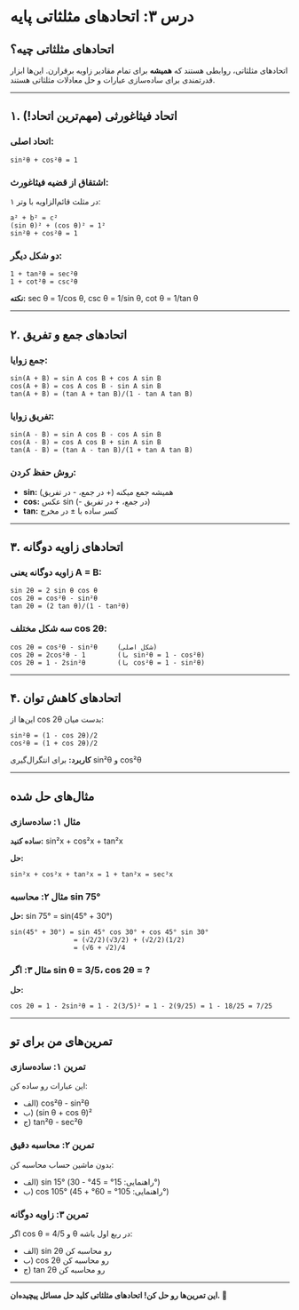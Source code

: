 # درس ۳: اتحادهای مثلثاتی پایه

## اتحادهای مثلثاتی چیه؟

اتحادهای مثلثاتی، روابطی هستند که **همیشه** برای تمام مقادیر زاویه برقرارن. این‌ها ابزار قدرتمندی برای ساده‌سازی عبارات و حل معادلات مثلثاتی هستند.

---

## ۱. اتحاد فیثاغورثی (مهم‌ترین اتحاد!)

### اتحاد اصلی:

```
sin²θ + cos²θ = 1
```

### اشتقاق از قضیه فیثاغورث:

در مثلث قائم‌الزاویه با وتر ۱:

```
a² + b² = c²
(sin θ)² + (cos θ)² = 1²
sin²θ + cos²θ = 1
```

### دو شکل دیگر:

```
1 + tan²θ = sec²θ
1 + cot²θ = csc²θ
```

**نکته:** sec θ = 1/cos θ, csc θ = 1/sin θ, cot θ = 1/tan θ

---

## ۲. اتحادهای جمع و تفریق

### جمع زوایا:

```
sin(A + B) = sin A cos B + cos A sin B
cos(A + B) = cos A cos B - sin A sin B
tan(A + B) = (tan A + tan B)/(1 - tan A tan B)
```

### تفریق زوایا:

```
sin(A - B) = sin A cos B - cos A sin B
cos(A - B) = cos A cos B + sin A sin B
tan(A - B) = (tan A - tan B)/(1 + tan A tan B)
```

### روش حفظ کردن:

- **sin:** همیشه جمع میکنه (+ در جمع، - در تفریق)
- **cos:** عکس sin (- در جمع، + در تفریق)
- **tan:** کسر ساده با ± در مخرج

---

## ۳. اتحادهای زاویه دوگانه

### زاویه دوگانه یعنی A = B:

```
sin 2θ = 2 sin θ cos θ
cos 2θ = cos²θ - sin²θ
tan 2θ = (2 tan θ)/(1 - tan²θ)
```

### سه شکل مختلف cos 2θ:

```
cos 2θ = cos²θ - sin²θ     (شکل اصلی)
cos 2θ = 2cos²θ - 1        (با sin²θ = 1 - cos²θ)
cos 2θ = 1 - 2sin²θ        (با cos²θ = 1 - sin²θ)
```

---

## ۴. اتحادهای کاهش توان

این‌ها از cos 2θ بدست میان:

```
sin²θ = (1 - cos 2θ)/2
cos²θ = (1 + cos 2θ)/2
```

**کاربرد:** برای انتگرال‌گیری sin²θ و cos²θ

---

## مثال‌های حل شده

### مثال ۱: ساده‌سازی

**ساده کنید:** sin²x + cos²x + tan²x

**حل:**

```
sin²x + cos²x + tan²x = 1 + tan²x = sec²x
```

### مثال ۲: محاسبه sin 75°

**حل:** sin 75° = sin(45° + 30°)

```
sin(45° + 30°) = sin 45° cos 30° + cos 45° sin 30°
                = (√2/2)(√3/2) + (√2/2)(1/2)
                = (√6 + √2)/4
```

### مثال ۳: اگر sin θ = 3/5، cos 2θ = ?

**حل:**

```
cos 2θ = 1 - 2sin²θ = 1 - 2(3/5)² = 1 - 2(9/25) = 1 - 18/25 = 7/25
```

---

## تمرین‌های من برای تو

### تمرین ۱: ساده‌سازی

این عبارات رو ساده کن:

- الف) cos²θ - sin²θ
- ب) (sin θ + cos θ)²
- ج) tan²θ - sec²θ

### تمرین ۲: محاسبه دقیق

بدون ماشین حساب محاسبه کن:

- الف) sin 15° (راهنمایی: 15° = 45° - 30°)
- ب) cos 105° (راهنمایی: 105° = 60° + 45°)

### تمرین ۳: زاویه دوگانه

اگر cos θ = 4/5 و θ در ربع اول باشه:

- الف) sin 2θ رو محاسبه کن
- ب) cos 2θ رو محاسبه کن
- ج) tan 2θ رو محاسبه کن

---

**این تمرین‌ها رو حل کن! اتحادهای مثلثاتی کلید حل مسائل پیچیده‌ان. 🔑**